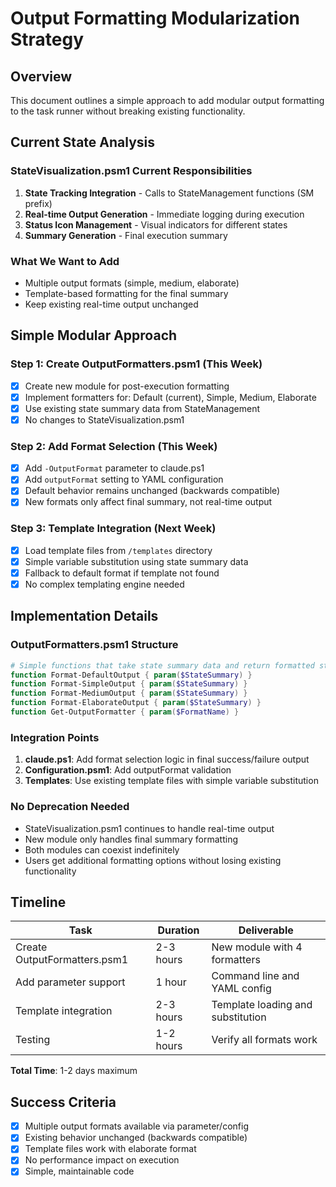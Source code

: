# Output Formatting Modularization Strategy

## Overview
This document outlines a simple approach to add modular output formatting to the task runner without breaking existing functionality.

## Current State Analysis

### StateVisualization.psm1 Current Responsibilities
1. **State Tracking Integration** - Calls to StateManagement functions (SM prefix)
2. **Real-time Output Generation** - Immediate logging during execution
3. **Status Icon Management** - Visual indicators for different states
4. **Summary Generation** - Final execution summary

### What We Want to Add
- Multiple output formats (simple, medium, elaborate)
- Template-based formatting for the final summary
- Keep existing real-time output unchanged

## Simple Modular Approach

### Step 1: Create OutputFormatters.psm1 (This Week)
- [x] Create new module for post-execution formatting
- [x] Implement formatters for: Default (current), Simple, Medium, Elaborate
- [x] Use existing state summary data from StateManagement
- [x] No changes to StateVisualization.psm1

### Step 2: Add Format Selection (This Week)
- [x] Add `-OutputFormat` parameter to claude.ps1
- [x] Add `outputFormat` setting to YAML configuration
- [x] Default behavior remains unchanged (backwards compatible)
- [x] New formats only affect final summary, not real-time output

### Step 3: Template Integration (Next Week)
- [x] Load template files from `/templates` directory
- [x] Simple variable substitution using state summary data
- [x] Fallback to default format if template not found
- [x] No complex templating engine needed

## Implementation Details

### OutputFormatters.psm1 Structure
```powershell
# Simple functions that take state summary data and return formatted strings
function Format-DefaultOutput { param($StateSummary) }
function Format-SimpleOutput { param($StateSummary) }
function Format-MediumOutput { param($StateSummary) }
function Format-ElaborateOutput { param($StateSummary) }
function Get-OutputFormatter { param($FormatName) }
```

### Integration Points
1. **claude.ps1**: Add format selection logic in final success/failure output
2. **Configuration.psm1**: Add outputFormat validation
3. **Templates**: Use existing template files with simple variable substitution

### No Deprecation Needed
- StateVisualization.psm1 continues to handle real-time output
- New module only handles final summary formatting
- Both modules can coexist indefinitely
- Users get additional formatting options without losing existing functionality

## Timeline

| Task | Duration | Deliverable |
|------|----------|-------------|
| Create OutputFormatters.psm1 | 2-3 hours | New module with 4 formatters |
| Add parameter support | 1 hour | Command line and YAML config |
| Template integration | 2-3 hours | Template loading and substitution |
| Testing | 1-2 hours | Verify all formats work |

**Total Time**: 1-2 days maximum

## Success Criteria
- [x] Multiple output formats available via parameter/config
- [x] Existing behavior unchanged (backwards compatible) 
- [x] Template files work with elaborate format
- [x] No performance impact on execution
- [x] Simple, maintainable code
